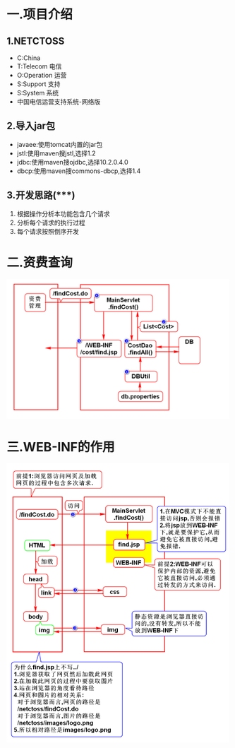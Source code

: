 # 一.项目介绍
## 1.NETCTOSS
- C:China
- T:Telecom 电信
- O:Operation 运营
- S:Support 支持
- S:System 系统
- 中国电信运营支持系统-网络版

## 2.导入jar包
- javaee:使用tomcat内置的jar包
- jstl:使用maven搜jstl,选择1.2
- jdbc:使用maven搜ojdbc,选择10.2.0.4.0
- dbcp:使用maven搜commons-dbcp,选择1.4

## 3.开发思路(***)
1. 根据操作分析本功能包含几个请求
2. 分析每个请求的执行过程
3. 每个请求按照倒序开发

# 二.资费查询
![](1.png)

# 三.WEB-INF的作用
![](2.png)
